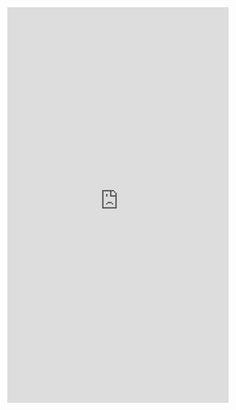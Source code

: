 <iframe src="https://hitchcock.cognitoforms.dev/f/G3PQ_nwRUUSFuhxhJvc8Qg/170#JiMytgklqRJ2_6V6AKsAi6JSwd69IBWMnqqhFPQsOik$*" style="border:0;width:100%;" height="900"></iframe>
<script src="https://hitchcock.cognitoforms.dev/f/iframe.js"></script>
